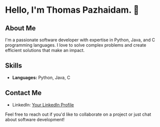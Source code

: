 # Hello, I'm Thomas Pazhaidam. 👋

## About Me
I'm a passionate software developer with expertise in Python, Java, and C programming languages. I love to solve complex problems and create efficient solutions that make an impact.

## Skills
- **Languages:** Python, Java, C

## Contact Me
- LinkedIn: [Your LinkedIn Profile](www.linkedin.com/in/thomas-pazhaidam)

Feel free to reach out if you'd like to collaborate on a project or just chat about software development!
